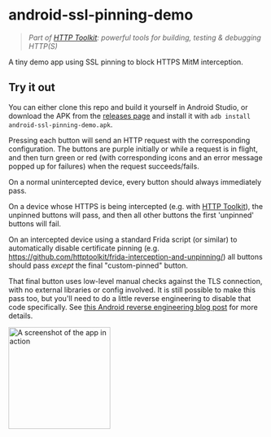 # android-ssl-pinning-demo

> _Part of [HTTP Toolkit](https://httptoolkit.com/): powerful tools for building, testing & debugging HTTP(S)_

A tiny demo app using SSL pinning to block HTTPS MitM interception.

## Try it out

You can either clone this repo and build it yourself in Android Studio, or download the APK from the [releases page](https://github.com/httptoolkit/android-ssl-pinning-demo/releases) and install it with `adb install android-ssl-pinning-demo.apk`.

Pressing each button will send an HTTP request with the corresponding configuration. The buttons are purple initially or while a request is in flight, and then turn green or red (with corresponding icons and an error message popped up for failures) when the request succeeds/fails.

On a normal unintercepted device, every button should always immediately pass.

On a device whose HTTPS is being intercepted (e.g. with [HTTP Toolkit](https://httptoolkit.com/android/)), the unpinned buttons will pass, and then all other buttons the first 'unpinned' buttons will fail.

On an intercepted device using a standard Frida script (or similar) to automatically disable certificate pinning (e.g. https://github.com/httptoolkit/frida-interception-and-unpinning/) all buttons should pass _except_ the final "custom-pinned" button.

That final button uses low-level manual checks against the TLS connection, with no external libraries or config involved. It is still possible to make this pass too, but you'll need to do a little reverse engineering to disable that code specifically. See [this Android reverse engineering blog post](https://httptoolkit.com/blog/android-reverse-engineering/) for more details.

<img width=200 src="https://raw.githubusercontent.com/httptoolkit/android-ssl-pinning-demo/main/screenshot.png" alt="A screenshot of the app in action" />